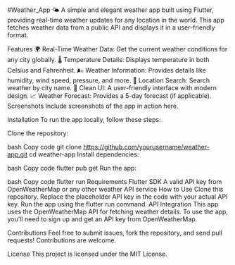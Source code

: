 #Weather_App 🌤️
A simple and elegant weather app built using Flutter, providing real-time weather updates for any location in the world. This app fetches weather data from a public API and displays it in a user-friendly format.

Features
🌍 Real-Time Weather Data: Get the current weather conditions for any city globally.
🌡️ Temperature Details: Displays temperature in both Celsius and Fahrenheit.
🌬️ Weather Information: Provides details like humidity, wind speed, pressure, and more.
📍 Location Search: Search weather by city name.
🎨 Clean UI: A user-friendly interface with modern design.
📈 Weather Forecast: Provides a 5-day forecast (if applicable).
Screenshots
Include screenshots of the app in action here.

Installation
To run the app locally, follow these steps:

Clone the repository:

bash
Copy code
git clone https://github.com/yourusername/weather-app.git
cd weather-app
Install dependencies:

bash
Copy code
flutter pub get
Run the app:

bash
Copy code
flutter run
Requirements
Flutter SDK
A valid API key from OpenWeatherMap or any other weather API service
How to Use
Clone this repository.
Replace the placeholder API key in the code with your actual API key.
Run the app using the flutter run command.
API Integration
This app uses the OpenWeatherMap API for fetching weather details. To use the app, you'll need to sign up and get an API key from OpenWeatherMap.

Contributions
Feel free to submit issues, fork the repository, and send pull requests! Contributions are welcome.

License
This project is licensed under the MIT License.

